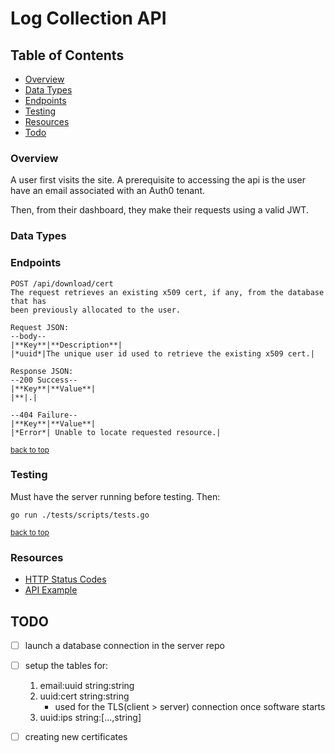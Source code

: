 # Log Collection API

## Table of Contents

- [Overview](#overview)
- [Data Types](#data-types)
- [Endpoints](#endpoints)
- [Testing](#testing)
- [Resources](#resources)
- [Todo](#todo)

### Overview
A user first visits the site. 
A prerequisite to accessing the api is the user have an email associated with an
Auth0 tenant.

Then, from their dashboard, they make their requests using a valid JWT.

### Data Types

### Endpoints
```
POST /api/download/cert
The request retrieves an existing x509 cert, if any, from the database that has
been previously allocated to the user.

Request JSON: 
--body--
|**Key**|**Description**|
|*uuid*|The unique user id used to retrieve the existing x509 cert.|

Response JSON:
--200 Success--
|**Key**|**Value**|
|**|.|

--404 Failure--
|**Key**|**Value**|
|*Error*| Unable to locate requested resource.|
```

<a href="#table-of-contents" style="font-size:smaller;">back to top</a>

### Testing
Must have the server running before testing. Then:
```
go run ./tests/scripts/tests.go
```

<a href="#table-of-contents" style="font-size:smaller;">back to top</a>


### Resources
- [HTTP Status Codes](https://developer.mozilla.org/en-US/docs/Web/HTTP/Status#client_error_responses)
- [API Example](https://auth0.com/docs/quickstart/backend/golang)


## TODO
- [ ] launch a database connection in the server repo
- [ ] setup the tables for:
    1. email:uuid       string:string
    2. uuid:cert        string:string
        - used for the TLS(client > server) connection once software starts
    3. uuid:ips         string:[...,string]
- [ ] creating new certificates


